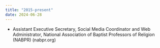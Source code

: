 ```yaml
---
title: "2015-present"
date: 2024-06-28
---
```

- Assistant Executive Secretary, Social Media Coordinator and Web Administrator, National Association of Baptist Professors of Religion (NABPR) (nabpr.org)
